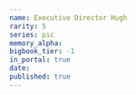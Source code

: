 ```yaml
---
name: Executive Director Hugh
rarity: 5
series: pic
memory_alpha:
bigbook_tier: -1
in_portal: true
date:
published: true
---
```



